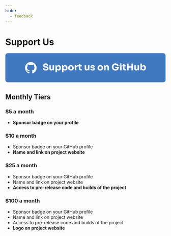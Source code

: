 ```yaml
---
hide:
  - feedback
---
```

# Support Us

[![GitHub Sponsors](/assets/images/github-button.svg)](https://github.com/sponsors/sprocketc) 
## Monthly Tiers

### $5 a month

- **Sponsor badge on your profile**

### $10 a month

- Sponsor badge on your GitHub profile
- **Name and link on project website**

### $25 a month

- Sponsor badge on your GitHub profile
- Name and link on project website
- **Access to pre-release code and builds of the project**

### $100 a month

- Sponsor badge on your GitHub profile
- Name and link on project website
- Access to pre-release code and builds of the project
- **Logo on project website**
